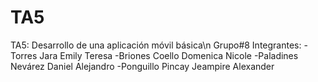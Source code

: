 # TA5
TA5: Desarrollo de una aplicación móvil básica\n
Grupo#8
Integrantes:
-Torres Jara Emily Teresa
-Briones Coello Domenica Nicole
-Paladines Nevárez Daniel Alejandro
-Ponguillo Pincay Jeampire Alexander
